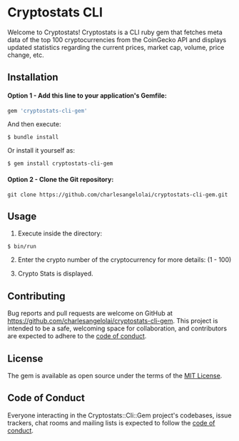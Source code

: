 # Cryptostats CLI

Welcome to Cryptostats!
Cryptostats is a CLI ruby gem that fetches meta data of the top 100 cryptocurrencies from the CoinGecko API and displays updated statistics regarding the current prices, market cap, volume, price change, etc.

## Installation

#### Option 1 - Add this line to your application's Gemfile:

```ruby
gem 'cryptostats-cli-gem'
```

And then execute:
```
$ bundle install
```
Or install it yourself as:
```
$ gem install cryptostats-cli-gem
```

#### Option 2 - Clone the Git repository:

```
git clone https://github.com/charlesangelolai/cryptostats-cli-gem.git
```

## Usage

1. Execute inside the directory:

```
$ bin/run
```

2. Enter the crypto number of the cryptocurrency for more details: (1 - 100)

3. Crypto Stats is displayed.

## Contributing

Bug reports and pull requests are welcome on GitHub at https://github.com/charlesangelolai/cryptostats-cli-gem. This project is intended to be a safe, welcoming space for collaboration, and contributors are expected to adhere to the [code of conduct](https://github.com/[USERNAME]/cryptostats-cli-gem/blob/master/CODE_OF_CONDUCT.md).

## License

The gem is available as open source under the terms of the [MIT License](https://opensource.org/licenses/MIT).

## Code of Conduct

Everyone interacting in the Cryptostats::Cli::Gem project's codebases, issue trackers, chat rooms and mailing lists is expected to follow the [code of conduct](https://github.com/[USERNAME]/cryptostats-cli-gem/blob/master/CODE_OF_CONDUCT.md).
